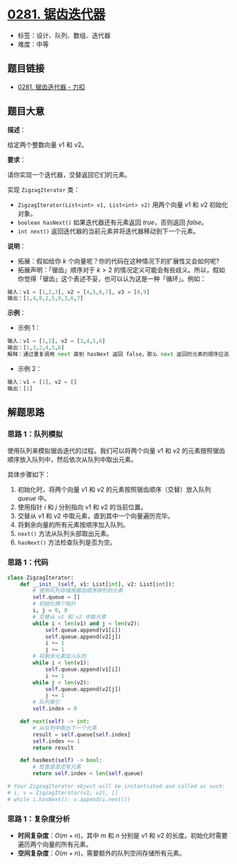 # [0281. 锯齿迭代器](https://leetcode.cn/problems/zigzag-iterator/)

- 标签：设计、队列、数组、迭代器
- 难度：中等

## 题目链接

- [0281. 锯齿迭代器 - 力扣](https://leetcode.cn/problems/zigzag-iterator/)

## 题目大意

**描述**：

给定两个整数向量 $v1$ 和 $v2$。

**要求**：

请你实现一个迭代器，交替返回它们的元素。

实现 `ZigzagIterator` 类：

- `ZigzagIterator(List<int> v1, List<int> v2)` 用两个向量 $v1$ 和 $v2$ 初始化对象。
- `boolean hasNext()` 如果迭代器还有元素返回 $true$，否则返回 $false$。
- `int next()` 返回迭代器的当前元素并将迭代器移动到下一个元素。

**说明**：

- 拓展：假如给你 $k$ 个向量呢？你的代码在这种情况下的扩展性又会如何呢?
- 拓展声明：「锯齿」顺序对于 $k > 2$ 的情况定义可能会有些歧义。所以，假如你觉得「锯齿」这个表述不妥，也可以认为这是一种「循环」。例如：

```python
输入：v1 = [1,2,3], v2 = [4,5,6,7], v3 = [8,9]
输出：[1,4,8,2,5,9,3,6,7]
```

**示例**：

- 示例 1：

```python
输入：v1 = [1,2], v2 = [3,4,5,6]
输出：[1,3,2,4,5,6]
解释：通过重复调用 next 直到 hasNext 返回 false，那么 next 返回的元素的顺序应该是：[1,3,2,4,5,6]。
```

- 示例 2：

```python
输入：v1 = [1], v2 = []
输出：[1]
```

## 解题思路

### 思路 1：队列模拟

使用队列来模拟锯齿迭代的过程。我们可以将两个向量 $v1$ 和 $v2$ 的元素按照锯齿顺序放入队列中，然后依次从队列中取出元素。

具体步骤如下：

1. 初始化时，将两个向量 $v1$ 和 $v2$ 的元素按照锯齿顺序（交替）放入队列 $queue$ 中。
2. 使用指针 $i$ 和 $j$ 分别指向 $v1$ 和 $v2$ 的当前位置。
3. 交替从 $v1$ 和 $v2$ 中取元素，直到其中一个向量遍历完毕。
4. 将剩余向量的所有元素按顺序加入队列。
5. `next()` 方法从队列头部取出元素。
6. `hasNext()` 方法检查队列是否为空。

### 思路 1：代码

```python
class ZigzagIterator:
    def __init__(self, v1: List[int], v2: List[int]):
        # 使用队列存储按锯齿顺序排列的元素
        self.queue = []
        # 初始化两个指针
        i, j = 0, 0
        # 交替从 v1 和 v2 中取元素
        while i < len(v1) and j < len(v2):
            self.queue.append(v1[i])
            self.queue.append(v2[j])
            i += 1
            j += 1
        # 将剩余元素加入队列
        while i < len(v1):
            self.queue.append(v1[i])
            i += 1
        while j < len(v2):
            self.queue.append(v2[j])
            j += 1
        # 队列索引
        self.index = 0

    def next(self) -> int:
        # 从队列中取出下一个元素
        result = self.queue[self.index]
        self.index += 1
        return result

    def hasNext(self) -> bool:
        # 检查是否还有元素
        return self.index < len(self.queue)

# Your ZigzagIterator object will be instantiated and called as such:
# i, v = ZigzagIterator(v1, v2), []
# while i.hasNext(): v.append(i.next())
```

### 思路 1：复杂度分析

- **时间复杂度**：$O(m + n)$，其中 $m$ 和 $n$ 分别是 $v1$ 和 $v2$ 的长度。初始化时需要遍历两个向量的所有元素。
- **空间复杂度**：$O(m + n)$，需要额外的队列空间存储所有元素。
